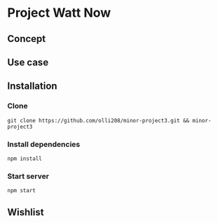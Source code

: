 # Project Watt Now
## Concept
## Use case
## Installation
### Clone
```
git clone https://github.com/olli208/minor-project3.git && minor-project3
```

### Install dependencies
```
npm install
```

### Start server
```
npm start
```

## Wishlist
